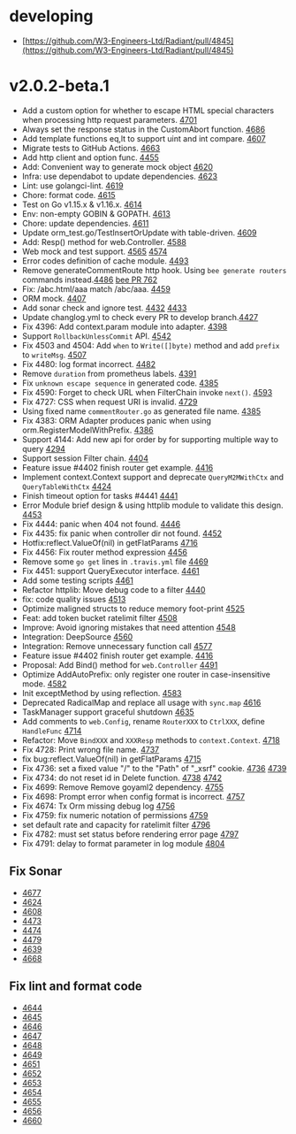 # developing
- [https://github.com/W3-Engineers-Ltd/Radiant/pull/4845](https://github.com/W3-Engineers-Ltd/Radiant/pull/4845)
# v2.0.2-beta.1

- Add a custom option for whether to escape HTML special characters when processing http request parameters. [4701](https://github.com/W3-Engineers-Ltd/Radiant/pull/4701)
- Always set the response status in the CustomAbort function. [4686](https://github.com/W3-Engineers-Ltd/Radiant/pull/4686)
- Add template functions eq,lt to support uint and int compare. [4607](https://github.com/W3-Engineers-Ltd/Radiant/pull/4607)
- Migrate tests to GitHub Actions. [4663](https://github.com/W3-Engineers-Ltd/Radiant/issues/4663)
- Add http client and option func. [4455](https://github.com/W3-Engineers-Ltd/Radiant/issues/4455)
- Add: Convenient way to generate mock object [4620](https://github.com/W3-Engineers-Ltd/Radiant/issues/4620)
- Infra: use dependabot to update dependencies. [4623](https://github.com/W3-Engineers-Ltd/Radiant/pull/4623)
- Lint: use golangci-lint. [4619](https://github.com/W3-Engineers-Ltd/Radiant/pull/4619)
- Chore: format code. [4615](https://github.com/W3-Engineers-Ltd/Radiant/pull/4615)
- Test on Go v1.15.x & v1.16.x. [4614](https://github.com/W3-Engineers-Ltd/Radiant/pull/4614)
- Env: non-empty GOBIN & GOPATH. [4613](https://github.com/W3-Engineers-Ltd/Radiant/pull/4613)
- Chore: update dependencies. [4611](https://github.com/W3-Engineers-Ltd/Radiant/pull/4611)
- Update orm_test.go/TestInsertOrUpdate with table-driven. [4609](https://github.com/W3-Engineers-Ltd/Radiant/pull/4609)
- Add: Resp() method for web.Controller. [4588](https://github.com/W3-Engineers-Ltd/Radiant/pull/4588)
- Web mock and test support. [4565](https://github.com/W3-Engineers-Ltd/Radiant/pull/4565) [4574](https://github.com/W3-Engineers-Ltd/Radiant/pull/4574)
- Error codes definition of cache module. [4493](https://github.com/W3-Engineers-Ltd/Radiant/pull/4493)
- Remove generateCommentRoute http hook. Using `bee generate routers` commands instead.[4486](https://github.com/W3-Engineers-Ltd/Radiant/pull/4486) [bee PR 762](https://github.com/radiant/bee/pull/762)
- Fix: /abc.html/aaa match /abc/aaa. [4459](https://github.com/W3-Engineers-Ltd/Radiant/pull/4459)
- ORM mock. [4407](https://github.com/W3-Engineers-Ltd/Radiant/pull/4407)
- Add sonar check and ignore test. [4432](https://github.com/W3-Engineers-Ltd/Radiant/pull/4432) [4433](https://github.com/W3-Engineers-Ltd/Radiant/pull/4433)
- Update changlog.yml to check every PR to develop branch.[4427](https://github.com/W3-Engineers-Ltd/Radiant/pull/4427)
- Fix 4396: Add context.param module into adapter. [4398](https://github.com/W3-Engineers-Ltd/Radiant/pull/4398)
- Support `RollbackUnlessCommit` API. [4542](https://github.com/W3-Engineers-Ltd/Radiant/pull/4542)
- Fix 4503 and 4504: Add `when` to `Write([]byte)` method and add `prefix` to `writeMsg`. [4507](https://github.com/W3-Engineers-Ltd/Radiant/pull/4507)
- Fix 4480: log format incorrect. [4482](https://github.com/W3-Engineers-Ltd/Radiant/pull/4482)
- Remove `duration` from prometheus labels. [4391](https://github.com/W3-Engineers-Ltd/Radiant/pull/4391)
- Fix `unknown escape sequence` in generated code. [4385](https://github.com/W3-Engineers-Ltd/Radiant/pull/4385)
- Fix 4590: Forget to check URL when FilterChain invoke `next()`. [4593](https://github.com/W3-Engineers-Ltd/Radiant/pull/4593)
- Fix 4727: CSS when request URI is invalid. [4729](https://github.com/W3-Engineers-Ltd/Radiant/pull/4729)
- Using fixed name `commentRouter.go` as generated file name. [4385](https://github.com/W3-Engineers-Ltd/Radiant/pull/4385)
- Fix 4383: ORM Adapter produces panic when using orm.RegisterModelWithPrefix. [4386](https://github.com/W3-Engineers-Ltd/Radiant/pull/4386)
- Support 4144: Add new api for order by for supporting multiple way to query [4294](https://github.com/W3-Engineers-Ltd/Radiant/pull/4294)
- Support session Filter chain. [4404](https://github.com/W3-Engineers-Ltd/Radiant/pull/4404)
- Feature issue #4402 finish router get example. [4416](https://github.com/W3-Engineers-Ltd/Radiant/pull/4416)
- Implement context.Context support and deprecate `QueryM2MWithCtx` and `QueryTableWithCtx` [4424](https://github.com/W3-Engineers-Ltd/Radiant/pull/4424)
- Finish timeout option for tasks #4441 [4441](https://github.com/W3-Engineers-Ltd/Radiant/pull/4441)
- Error Module brief design & using httplib module to validate this design. [4453](https://github.com/W3-Engineers-Ltd/Radiant/pull/4453)
- Fix 4444: panic when 404 not found. [4446](https://github.com/W3-Engineers-Ltd/Radiant/pull/4446)
- Fix 4435: fix panic when controller dir not found. [4452](https://github.com/W3-Engineers-Ltd/Radiant/pull/4452)
- Hotfix:reflect.ValueOf(nil) in getFlatParams [4716](https://github.com/W3-Engineers-Ltd/Radiant/issues/4716)
- Fix 4456: Fix router method expression [4456](https://github.com/W3-Engineers-Ltd/Radiant/pull/4456)
- Remove some `go get` lines in `.travis.yml` file [4469](https://github.com/W3-Engineers-Ltd/Radiant/pull/4469)
- Fix 4451: support QueryExecutor interface. [4461](https://github.com/W3-Engineers-Ltd/Radiant/pull/4461)
- Add some testing scripts [4461](https://github.com/W3-Engineers-Ltd/Radiant/pull/4461)
- Refactor httplib: Move debug code to a filter [4440](https://github.com/W3-Engineers-Ltd/Radiant/issues/4440)
- fix: code quality issues [4513](https://github.com/W3-Engineers-Ltd/Radiant/pull/4513)
- Optimize maligned structs to reduce memory foot-print [4525](https://github.com/W3-Engineers-Ltd/Radiant/pull/4525)
- Feat: add token bucket ratelimit filter [4508](https://github.com/W3-Engineers-Ltd/Radiant/pull/4508)
- Improve: Avoid ignoring mistakes that need attention [4548](https://github.com/W3-Engineers-Ltd/Radiant/pull/4548)
- Integration: DeepSource [4560](https://github.com/W3-Engineers-Ltd/Radiant/pull/4560)
- Integration: Remove unnecessary function call [4577](https://github.com/W3-Engineers-Ltd/Radiant/pull/4577)
- Feature issue #4402 finish router get example. [4416](https://github.com/W3-Engineers-Ltd/Radiant/pull/4416)
- Proposal: Add Bind() method for `web.Controller` [4491](https://github.com/W3-Engineers-Ltd/Radiant/issues/4579)
- Optimize AddAutoPrefix: only register one router in case-insensitive mode. [4582](https://github.com/W3-Engineers-Ltd/Radiant/pull/4582)
- Init exceptMethod by using reflection. [4583](https://github.com/W3-Engineers-Ltd/Radiant/pull/4583)
- Deprecated RadicalMap and replace all usage with `sync.map` [4616](https://github.com/W3-Engineers-Ltd/Radiant/pull/4616)
- TaskManager support graceful shutdown [4635](https://github.com/W3-Engineers-Ltd/Radiant/pull/4635)
- Add comments to `web.Config`, rename `RouterXXX` to `CtrlXXX`, define `HandleFunc` [4714](https://github.com/W3-Engineers-Ltd/Radiant/pull/4714)
- Refactor: Move `BindXXX` and `XXXResp` methods to `context.Context`. [4718](https://github.com/W3-Engineers-Ltd/Radiant/pull/4718)
- Fix 4728: Print wrong file name. [4737](https://github.com/W3-Engineers-Ltd/Radiant/pull/4737)
- fix bug:reflect.ValueOf(nil) in getFlatParams [4715](https://github.com/W3-Engineers-Ltd/Radiant/pull/4715)
- Fix 4736: set a fixed value "/" to the "Path" of "_xsrf" cookie. [4736](https://github.com/W3-Engineers-Ltd/Radiant/issues/4735) [4739](https://github.com/W3-Engineers-Ltd/Radiant/issues/4739)
- Fix 4734: do not reset id in Delete function. [4738](https://github.com/W3-Engineers-Ltd/Radiant/pull/4738) [4742](https://github.com/W3-Engineers-Ltd/Radiant/pull/4742)
- Fix 4699: Remove Remove goyaml2 dependency. [4755](https://github.com/W3-Engineers-Ltd/Radiant/pull/4755)
- Fix 4698: Prompt error when config format is incorrect. [4757](https://github.com/W3-Engineers-Ltd/Radiant/pull/4757)
- Fix 4674: Tx Orm missing debug log [4756](https://github.com/W3-Engineers-Ltd/Radiant/pull/4756)
- Fix 4759: fix numeric notation of permissions [4759](https://github.com/W3-Engineers-Ltd/Radiant/pull/4759)
- set default rate and capacity for ratelimit filter [4796](https://github.com/W3-Engineers-Ltd/Radiant/pull/4796)
- Fix 4782: must set status before rendering error page [4797](https://github.com/W3-Engineers-Ltd/Radiant/pull/4797)
- Fix 4791: delay to format parameter in log module [4804](https://github.com/W3-Engineers-Ltd/Radiant/pull/4804)

## Fix Sonar

- [4677](https://github.com/W3-Engineers-Ltd/Radiant/pull/4677)
- [4624](https://github.com/W3-Engineers-Ltd/Radiant/pull/4624)
- [4608](https://github.com/W3-Engineers-Ltd/Radiant/pull/4608)
- [4473](https://github.com/W3-Engineers-Ltd/Radiant/pull/4473)
- [4474](https://github.com/W3-Engineers-Ltd/Radiant/pull/4474)
- [4479](https://github.com/W3-Engineers-Ltd/Radiant/pull/4479)
- [4639](https://github.com/W3-Engineers-Ltd/Radiant/pull/4639)
- [4668](https://github.com/W3-Engineers-Ltd/Radiant/pull/4668)

## Fix lint and format code

- [4644](https://github.com/W3-Engineers-Ltd/Radiant/pull/4644)
- [4645](https://github.com/W3-Engineers-Ltd/Radiant/pull/4645)
- [4646](https://github.com/W3-Engineers-Ltd/Radiant/pull/4646)
- [4647](https://github.com/W3-Engineers-Ltd/Radiant/pull/4647)
- [4648](https://github.com/W3-Engineers-Ltd/Radiant/pull/4648)
- [4649](https://github.com/W3-Engineers-Ltd/Radiant/pull/4649)
- [4651](https://github.com/W3-Engineers-Ltd/Radiant/pull/4651)
- [4652](https://github.com/W3-Engineers-Ltd/Radiant/pull/4652)
- [4653](https://github.com/W3-Engineers-Ltd/Radiant/pull/4653)
- [4654](https://github.com/W3-Engineers-Ltd/Radiant/pull/4654)
- [4655](https://github.com/W3-Engineers-Ltd/Radiant/pull/4655)
- [4656](https://github.com/W3-Engineers-Ltd/Radiant/pull/4656)
- [4660](https://github.com/W3-Engineers-Ltd/Radiant/pull/4660)
